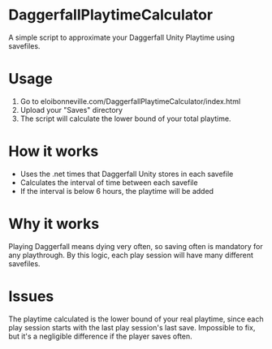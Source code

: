 # DaggerfallPlaytimeCalculator
A simple script to approximate your Daggerfall Unity Playtime using savefiles.
# Usage
1. Go to eloibonneville.com/DaggerfallPlaytimeCalculator/index.html
2. Upload your "Saves" directory
3. The script will calculate the lower bound of your total playtime.
# How it works
- Uses the .net times that Daggerfall Unity stores in each savefile
- Calculates the interval of time between each savefile
- If the interval is below 6 hours, the playtime will be added
# Why it works
Playing Daggerfall means dying very often, so saving often is mandatory for any playthrough.
By this logic, each play session will have many different savefiles.
# Issues
The playtime calculated is the lower bound of your real playtime, since each play session starts with the last play session's last save.
Impossible to fix, but it's a negligible difference if the player saves often.
